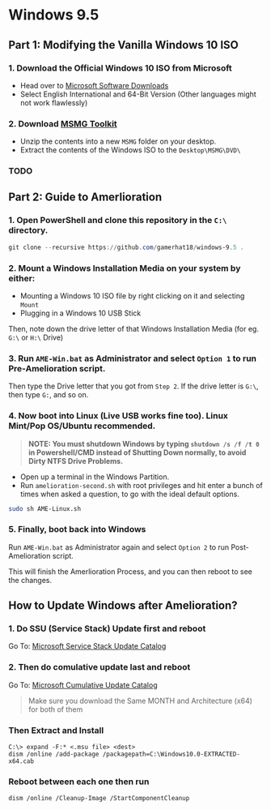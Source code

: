 # Windows 9.5

## Part 1: Modifying the Vanilla Windows 10 ISO

### 1. Download the Official Windows 10 ISO from Microsoft

 - Head over to [Microsoft Software Downloads](https://www.microsoft.com/en-in/software-download/windows10ISO)
 - Select English International and 64-Bit Version (Other languages might not work flawlessly) 

### 2. Download [MSMG Toolkit](https://msmgtoolkit.in/download.html)

  - Unzip the contents into a new `MSMG` folder on your desktop.
  - Extract the contents of the Windows ISO to the `Desktop\MSMG\DVD\` 

### TODO

## Part 2: Guide to Amerlioration

### 1. Open PowerShell and clone this repository in the `C:\` directory. 

```powershell
git clone --recursive https://github.com/gamerhat18/windows-9.5 .
```

### 2. Mount a Windows Installation Media on your system by either: 

 - Mounting a Windows 10 ISO file by right clicking on it and selecting `Mount`
 - Plugging in a Windows 10 USB Stick

Then, note down the drive letter of that Windows Installation Media (for eg. `G:\` or `H:\` Drive)

### 3. Run `AME-Win.bat` as Administrator and select `Option 1` to run Pre-Amelioration script.

Then type the Drive letter that you got from `Step 2`. If the drive letter is `G:\`, then type `G:`, and so on.


### 4. Now boot into Linux (Live USB works fine too). Linux Mint/Pop OS/Ubuntu recommended.

> **NOTE: You must shutdown Windows by typing `shutdown /s /f /t 0` in Powershell/CMD instead of Shutting Down normally, to avoid Dirty NTFS Drive Problems.**
- Open up a terminal in the Windows Partition. 
- Run `amelioration-second.sh` with root privileges and hit enter a bunch of times when asked a question, to go with the ideal default options.

```bash
sudo sh AME-Linux.sh
```

### 5. Finally, boot back into Windows  

Run `AME-Win.bat` as Administrator again and select `Option 2` to run Post-Amelioration script.

This will finish the Amerlioration Process, and you can then reboot to see the changes.


## How to Update Windows after Amelioration?

### 1. Do SSU (Service Stack) Update first and reboot

Go To: [Microsoft Service Stack Update Catalog](https://www.catalog.update.microsoft.com/Search.aspx?q=Servicing%20Stack%20Update%20Windows%2010)

### 2. Then do comulative update last and reboot

Go To: [Microsoft Cumulative Update Catalog](https://www.catalog.update.microsoft.com/Search.aspx?q=Cumulative%20Update%20Windows%2010)

> Make sure you download the Same MONTH and Architecture (x64) for both of them

### Then Extract and Install

```
C:\> expand -F:* <.msu file> <dest>
dism /online /add-package /packagepath=C:\Windows10.0-EXTRACTED-x64.cab
```

### Reboot between each one then run

```
dism /online /Cleanup-Image /StartComponentCleanup
```
